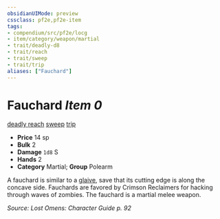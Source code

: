```yaml
---
obsidianUIMode: preview
cssclass: pf2e,pf2e-item
tags:
- compendium/src/pf2e/locg
- item/category/weapon/martial
- trait/deadly-d8
- trait/reach
- trait/sweep
- trait/trip
aliases: ["Fauchard"]
---
```

# Fauchard *Item 0*  
[deadly <d8>](../../../rules/traits/deadly.md)  [reach](../../../rules/traits/reach.md)  [sweep](../../../rules/traits/sweep.md)  [trip](../../../rules/traits/trip.md)  

- **Price** 14 sp
- **Bulk** 2
- **Damage** `1d8` S
- **Hands** 2
- **Category** Martial; **Group** Polearm 

A fauchard is similar to a [glaive](glaive.md), save that its cutting edge is along the concave side. Fauchards are favored by Crimson Reclaimers for hacking through waves of zombies. The fauchard is a martial melee weapon.

*Source: Lost Omens: Character Guide p. 92*